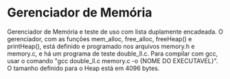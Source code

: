 # Gerenciador de Memória
Gerenciador de Memória e teste de uso com lista duplamente encadeada. O gerenciador, com as funções mem_alloc, free_alloc, freeHeap() e printHeap(), está definido e programado nos arquivos memory.h e memory.c, e há um programa de teste double_ll.c. Para compilar com gcc, usar o comando "gcc double_ll.c memory.c -o {NOME DO EXECUTAVEL}". O tamanho definido para o Heap está em 4096 bytes.
